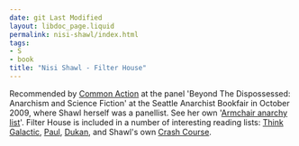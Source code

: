 ```yaml
---
date: git Last Modified
layout: libdoc_page.liquid
permalink: nisi-shawl/index.html
tags:
- S
- book
title: "Nisi Shawl - Filter House"
---
```


Recommended by <a href="http://nwsfsnews.blogspot.com/2009/10/i-wanna-read-sf-anarchy.html"> Common Action</a> at the panel 'Beyond The Dispossessed: Anarchism and Science  Fiction' at the Seattle Anarchist Bookfair in October 2009, where Shawl herself  was a panellist. See her own '<a href="http://nisi-la.livejournal.com/17054.html">Armchair  anarchy list</a>'. Filter House is included in a number of  interesting reading lists: <a href="https://thinkgalactic.org/reading-lists/by-author/">Think Galactic</a>, <a href="https://www.bustle.com/articles/112286-11-sci-fi-books-every-woman-should-read"> Paul</a>, <a href="http://invisibleuniversedoc.com/wp-content/uploads/2016/01/IU_BSF_lit_2015_3000.jpg"> Dukan</a>, and Shawl's own <a href="http://www.fantasticstoriesoftheimagination.com/a-crash-course-in-the-history-of-black-science-fiction/"> Crash Course</a>.